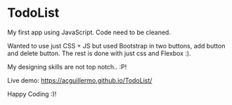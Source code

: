# TodoList

My first app using JavaScript. Code need to be cleaned.

Wanted to use just CSS + JS but used Bootstrap in two buttons, add button and delete button. The rest is done with just css and Flexbox :).

My designing skills are not top notch.. :P!

Live demo: https://acguillermo.github.io/TodoList/ 

Happy Coding :)!
